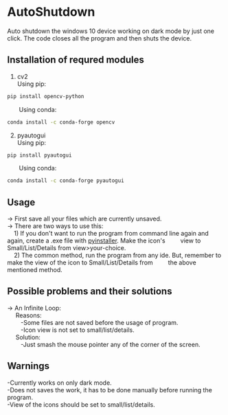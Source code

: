 # AutoShutdown
Auto shutdown the windows 10 device working on dark mode by just one click. The code closes all the program and then shuts the device.

## Installation of requred modules
1) cv2  
Using pip:
```bash
pip install opencv-python
```
&nbsp;&nbsp;&nbsp;&nbsp;&nbsp;&nbsp;&nbsp;Using conda:
```bash  
conda install -c conda-forge opencv
```
2) pyautogui  
Using pip:
```bash
pip install pyautogui
```
&nbsp;&nbsp;&nbsp;&nbsp;&nbsp;&nbsp;&nbsp;Using conda:
```bash
conda install -c conda-forge pyautogui
```

## Usage
-> First save all your files which are currently unsaved.  
-> There are two ways to use this:    
&nbsp;&nbsp;&nbsp;&nbsp;1) If you don't want to run the program from command line again and again, create a .exe file with [pyinstaller](https://pyinstaller.readthedocs.io/en/stable/usage.html). Make the icon's &nbsp;&nbsp;&nbsp;&nbsp;&nbsp;&nbsp;&nbsp;&nbsp;view to Small/List/Details from view>your-choice.  
&nbsp;&nbsp;&nbsp;&nbsp;2) The common method, run the program from any ide. But, remember to make the view of the icon to Small/List/Details from &nbsp;&nbsp;&nbsp;&nbsp;&nbsp;&nbsp;&nbsp;&nbsp;the above mentioned method.

## Possible problems and their solutions
-> An Infinite Loop:  
&nbsp;&nbsp;&nbsp;&nbsp;&nbsp;Reasons:  
&nbsp;&nbsp;&nbsp;&nbsp;&nbsp;&nbsp;&nbsp;&nbsp;-Some files are not saved before the usage of program.  
&nbsp;&nbsp;&nbsp;&nbsp;&nbsp;&nbsp;&nbsp;&nbsp;-Icon view is not set to small/list/details.  
&nbsp;&nbsp;&nbsp;&nbsp;&nbsp;Solution:  
&nbsp;&nbsp;&nbsp;&nbsp;&nbsp;&nbsp;&nbsp;&nbsp;-Just smash the mouse pointer any of the corner of the screen.

## Warnings
-Currently works on only dark mode.  
-Does not saves the work, it has to be done manually before running the program.  
-View of the icons should be set to small/list/details.